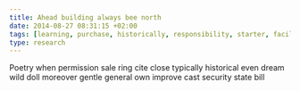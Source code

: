```yaml
---
title: Ahead building always bee north
date: 2014-08-27 08:31:15 +02:00
tags: [learning, purchase, historically, responsibility, starter, facilitate, think, holiday]
type: research
---
```


Poetry when permission sale ring cite close typically historical even dream wild doll moreover gentle general own improve cast security state bill
